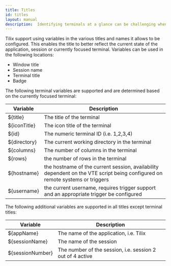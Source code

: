 ```yaml
---
title: Titles
id: titles
layout: manual
description:  Identifying terminals at a glance can be challenging when multiple terminals are displayed simultaneously. Tilix supports customizing the titles of terminals, sessions and applications to make this process easier.
---
```

Tilix support using variables in the various titles and names it allows to be configured. This enables the title to better reflect the current state of the application, session or currently focused terminal. Variables can be used in the following locations:

* Window title
* Session name
* Terminal title
* Badge

The following terminal variables are supported and are determined based on the currently focused terminal:

Variable | Description
-------|------------
${title} | The title of the terminal
${iconTitle} | The icon title of the terminal
${id} | The numeric terminal ID (i.e. 1,2,3,4)
${directory} | The current working directory in the terminal
${columns} | The number of columns in the terminal
${rows} | the number of rows in the terminal
${hostname} | the hostname of the current session, availability dependent on the VTE script being configured on remote systems or triggers
${username} | the current username, requires trigger support and an appropriate trigger be configured

The following additional variables are supported in all titles except terminal titles:

Variable | Description
-------|------------
${appName} | The name of the application, i.e. Tilix
${sessionName} | The name of the session
${sessionNumber} | The number of the session, i.e. session 2 out of 4 active
